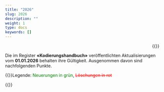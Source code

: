 ```yaml
---
title: "2026"
slug: 2026
description: ""
weight: 1
type: docs
keywords: []
---
```

<p style="text-align: right;">{{<printButton>}}
  
Die im Register **«Kodierungshandbuch»** veröffentlichten Aktualisierungen vom **01.01.2026** behalten ihre Gültigkeit. Ausgenommen davon sind nachfolgenden Punkte. 
  
{{<markdown>}}Legende: <font color="green">Neuerungen in grün</font>, <font color="red">~~Löschungen in rot~~</font>
  
 {{</markdown>}}